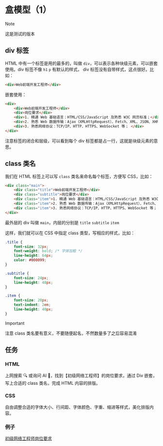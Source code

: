 # 盒模型（1）

> [!NOTE]
> 这是测试的版本

## div 标签

HTML 中有一个标签是用的最多的，叫做 `div`，可以表示各种块级元素，可以嵌套使用。div 标签不像 `h1` `p` 有默认的样式， div 标签没有自带样式，这点很好。比如：

```html
<div>Web前端开发工程师</div>
```

嵌套使用：

```html
<div>
    <div>Web前端开发工程师</div>
    <div>岗位要求</div>
    <div>1. 精通 Web 基础语言：HTML/CSS/JavaScript 及熟悉 W3C 网页标准；</div>
    <div>2. 熟悉 Web 数据传输：Ajax（XMLHttpRequest）、Fetch、XML、JSON、XHR 等；</div>
    <div>3. 熟悉网络协议：TCP/IP、HTTP、HTTPS、WebSocket 等； </div>
</div>
```

注意标签的闭合和层级，可以看到每个 div 标签都是占一行，这就是块级元素的意思。

## class 类名

我们在 HTML 标签上可以写 `class` 类名来命名每个标签，方便写 CSS，比如：

```html
<div class="main">
    <div class="title">Web前端开发工程师</div>
    <div class="subtitle">岗位要求</div>
    <div class="item">1. 精通 Web 基础语言：HTML/CSS/JavaScript 及熟悉 W3C 网页标准；</div>
    <div class="item">2. 熟悉 Web 数据传输：Ajax（XMLHttpRequest）、Fetch、XML、JSON、XHR 等；</div>
    <div class="item">3. 熟悉网络协议：TCP/IP、HTTP、HTTPS、WebSocket 等； </div>
</div>
```

最外层的 div 叫做 `main`，内层的分别是 `title` `subtitle` `item`

这样，我们就可以在 CSS 中指定 class 类型，写相应的样式，比如：

```css
.title {
    font-size: 32px;
    font-weight: bold; /* 字体加粗 */
    line-height: 64px;
    color: #000099;
}

.subtitle {
    font-size: 24px;
    line-height: 48px;
}

.item {
    font-size: 20px;
    text-indent: 2em;
    line-height: 40px;
}
```

> [!IMPORTANT]
> 注意 class 类名要有意义，不要随便起名，不然数量多了之后容易混淆

## 任务
### HTML
上网搜索 🔍 或询问 AI 🤖，找到【初级网络工程师】的岗位要求，通过 Div 嵌套，写上合适的 class 类名，完成 HTML 内容的排版。

### CSS
自由调整合适的字体大小、行间距、字体颜色、字重、缩进等样式，美化排版内容。

### 例子
[初级网络工程师岗位要求](/tutorial/1.html)
